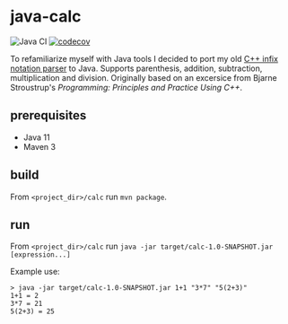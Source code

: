 # java-calc

![Java CI](https://github.com/Wiles/java-calc/workflows/Java%20CI/badge.svg) [![codecov](https://codecov.io/gh/Wiles/java-calc/branch/master/graph/badge.svg)](https://codecov.io/gh/Wiles/java-calc)

To refamiliarize myself with Java tools I decided to port my old [C++ infix notation parser](https://github.com/Wiles/win_calc/tree/master/calc_base/calc_base) to Java. Supports parenthesis, addition, subtraction, multiplication and division. Originally based on an excersice from Bjarne Stroustrup's *Programming: Principles and Practice Using C++*.

## prerequisites

* Java 11
* Maven 3

## build

From `<project_dir>/calc` run `mvn package`.

## run

From `<project_dir>/calc` run `java -jar target/calc-1.0-SNAPSHOT.jar [expression...]`

Example use:

```
> java -jar target/calc-1.0-SNAPSHOT.jar 1+1 "3*7" "5(2+3)"
1+1 = 2
3*7 = 21
5(2+3) = 25
```
